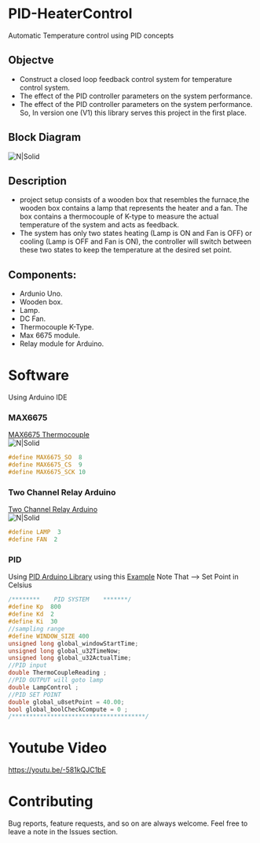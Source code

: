 # PID-HeaterControl
Automatic Temperature control using PID concepts                                                                                                                       
## Objectve   
- Construct a closed loop feedback control system for temperature control system.
- The effect of the PID controller parameters on the system performance.
- The effect of the PID controller parameters on the system performance.
So, In version one (V1) this library serves this project in the first place.    
## Block Diagram
  ![N|Solid](https://i.ibb.co/dDmVkLh/Capture.png) 

  
## Description   
- project setup consists of a wooden box that resembles the furnace,the wooden box contains a lamp that represents
the heater and a fan. The box contains a thermocouple of K-type to measure the actual temperature of the system and
acts as feedback.  
- The system has only two states heating (Lamp is ON and Fan is OFF) or cooling (Lamp is OFF and Fan is ON), the
controller will switch between these two states to keep the temperature at the desired set point.  
## Components:
- Ardunio Uno.
- Wooden box.
- Lamp.
- DC Fan.
- Thermocouple K-Type.
- Max 6675 module.
- Relay module for Arduino.

# Software
Using Arduino IDE
### MAX6675    
   [MAX6675 Thermocouple](https://how2electronics.com/industrial-thermometer-max6675-thermocouple-arduino/)  
  ![N|Solid](https://i.ibb.co/61CTTv5/Capture.png) 
```c  
#define MAX6675_SO  8
#define MAX6675_CS  9
#define MAX6675_SCK 10
```
### Two Channel Relay Arduino  
   [Two Channel Relay Arduino](https://lastminuteengineers.com/two-channel-relay-module-arduino-tutorial/)  
  ![N|Solid](https://i.ibb.co/dGrJRjg/Capture.png) 
  
```c  
#define LAMP  3
#define FAN  2
```

### PID
   Using [PID Arduino Library](https://playground.arduino.cc/Code/PIDLibrary/) using this [Example](https://playground.arduino.cc/Code/PIDLibraryRelayOutputExample/)    Note That --> Set Point in Celsius  
```c  
/********    PID SYSTEM    *******/
#define Kp  800
#define Kd  2
#define Ki  30
//sampling range 
#define WINDOW_SIZE 400
unsigned long global_windowStartTime;
unsigned long global_u32TimeNow;
unsigned long global_u32ActualTime;
//PID input
double ThermoCoupleReading ;
//PID OUTPUT will goto lamp  
double LampControl ;
//PID SET POINT
double global_u8setPoint = 40.00;
bool global_boolCheckCompute = 0 ; 
/**************************************/
```
# Youtube Video  
https://youtu.be/-581kQJC1bE
# Contributing  
Bug reports, feature requests, and so on are always welcome. Feel free to leave a note in the Issues section.
